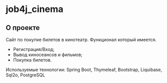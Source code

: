 # job4j_cinema

## О проекте

Сайт по покупке билетов в кинотеатр.
Функционал который имеется.

- Регистрация/Вход;
- Вывод киносеансов и фильмов;
- Покупка билетов. 


Используемые технологии: Spring Boot, Thymeleaf, Bootstrap, Liquibase, Sql2o, PostgreSQL
